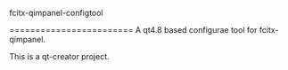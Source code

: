 fcitx-qimpanel-configtool


========================
A qt4.8 based configurae tool for fcitx-qimpanel.

This is a qt-creator project.
